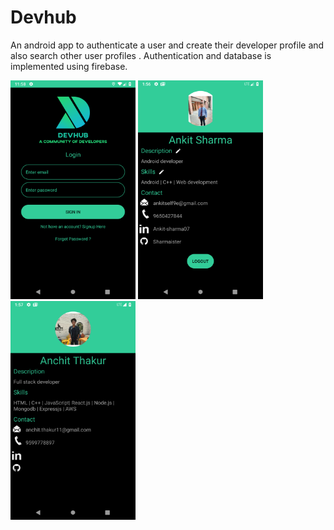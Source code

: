 # Devhub
An android app to authenticate a user and create their developer profile and also search other user profiles . Authentication and database is implemented using firebase.
<div>
<img src="/app/Screenshot_1582914481.png" width="200" height="350"/>
<img src="/app/Screenshot_1582964794.png" width="200" height="350"/>
<img src="/app/Screenshot_1582964825.png" width="200" height="350"/></div>
